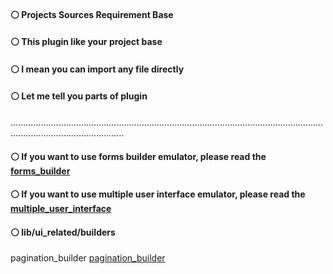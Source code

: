 #### ⚪ Projects Sources Requirement Base


#### ⚪ This plugin like your project base
#### ⚪ I mean you can import any file directly


#### ⚪ Let me tell you parts of plugin


.........................................................................................................................................................................


#### ⚪ If you want to use forms builder emulator, please read the [forms_builder](https://github.com/plugcreator2002/psr_base/blob/main/lib/plugin_emulators/forms_builder/README.md)


#### ⚪ If you want to use multiple user interface emulator, please read the [multiple_user_interface](https://github.com/plugcreator2002/psr_base/blob/main/lib/plugin_emulators/multiple_user_interface/README.md)


#### ⚪ lib/ui_related/builders
  pagination_builder [pagination_builder](https://github.com/plugcreator2002/psr_base/blob/main/lib/ui_related/builders/pagination_builder.dart)

